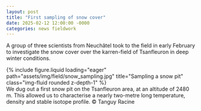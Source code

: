 ```yaml
---
layout: post
title: "First sampling of snow cover"
date: 2025-02-12 12:00:00 -0000
categories: news fieldwork
---
```



A group of three scientists from Neuchâtel took to the field in early February to investigate the snow cover over the karren-field of Tsanfleuron in deep winter conditions.


<div class="row">
    <div class="col-sm mt-3 mt-md-0">
        {% include figure.liquid loading="eager" path="assets/img/field/snow_sampling.jpg" title="Sampling a snow pit" class="img-fluid rounded z-depth-1" %}
    </div>
</div>
<div class="caption">
We dug out a first snow pit on the Tsanfleuron area, at an altitude of 2480 m. This allowed us to characterise a nearly two-metre long temperature, density and stable isotope profile. © Tanguy Racine
</div>

